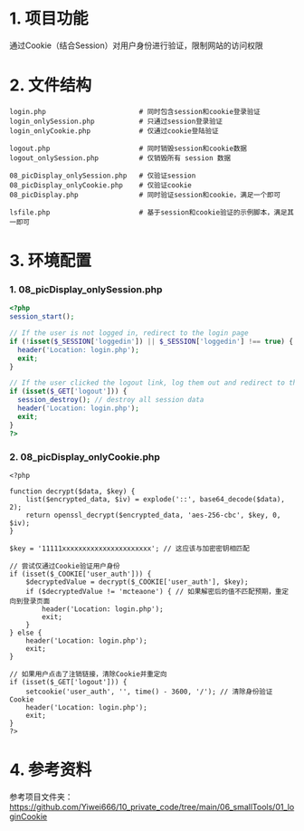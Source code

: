 # 1. 项目功能

通过Cookie（结合Session）对用户身份进行验证，限制网站的访问权限

# 2. 文件结构

```
login.php                       # 同时包含session和cookie登录验证
login_onlySession.php           # 只通过session登录验证
login_onlyCookie.php            # 仅通过cookie登陆验证

logout.php                      # 同时销毁session和cookie数据
logout_onlySession.php          # 仅销毁所有 session 数据

08_picDisplay_onlySession.php   # 仅验证session
08_picDisplay_onlyCookie.php    # 仅验证cookie
08_picDisplay.php               # 同时验证session和cookie，满足一个即可

lsfile.php                      # 基于session和cookie验证的示例脚本，满足其一即可
```

# 3. 环境配置

### 1. 08_picDisplay_onlySession.php

```php
<?php
session_start();

// If the user is not logged in, redirect to the login page
if (!isset($_SESSION['loggedin']) || $_SESSION['loggedin'] !== true) {
  header('Location: login.php');
  exit;
}

// If the user clicked the logout link, log them out and redirect to the login page
if (isset($_GET['logout'])) {
  session_destroy(); // destroy all session data
  header('Location: login.php');
  exit;
}
?>
```


### 2. 08_picDisplay_onlyCookie.php

```
<?php

function decrypt($data, $key) {
    list($encrypted_data, $iv) = explode('::', base64_decode($data), 2);
    return openssl_decrypt($encrypted_data, 'aes-256-cbc', $key, 0, $iv);
}

$key = '11111xxxxxxxxxxxxxxxxxxxxxx'; // 这应该与加密密钥相匹配

// 尝试仅通过Cookie验证用户身份
if (isset($_COOKIE['user_auth'])) {
    $decryptedValue = decrypt($_COOKIE['user_auth'], $key);
    if ($decryptedValue != 'mcteaone') { // 如果解密后的值不匹配预期，重定向到登录页面
        header('Location: login.php');
        exit;
    }
} else {
    header('Location: login.php');
    exit;
}

// 如果用户点击了注销链接，清除Cookie并重定向
if (isset($_GET['logout'])) {
    setcookie('user_auth', '', time() - 3600, '/'); // 清除身份验证Cookie
    header('Location: login.php');
    exit;
}
?>
```



# 4. 参考资料

参考项目文件夹：https://github.com/Yiwei666/10_private_code/tree/main/06_smallTools/01_loginCookie
